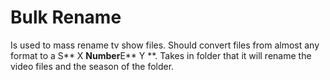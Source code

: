 # Bulk Rename
Is used to mass rename tv show files. Should convert files from almost any format to a S** X **Number**E** Y **. Takes in folder that it will rename the video files and the season of the folder.
